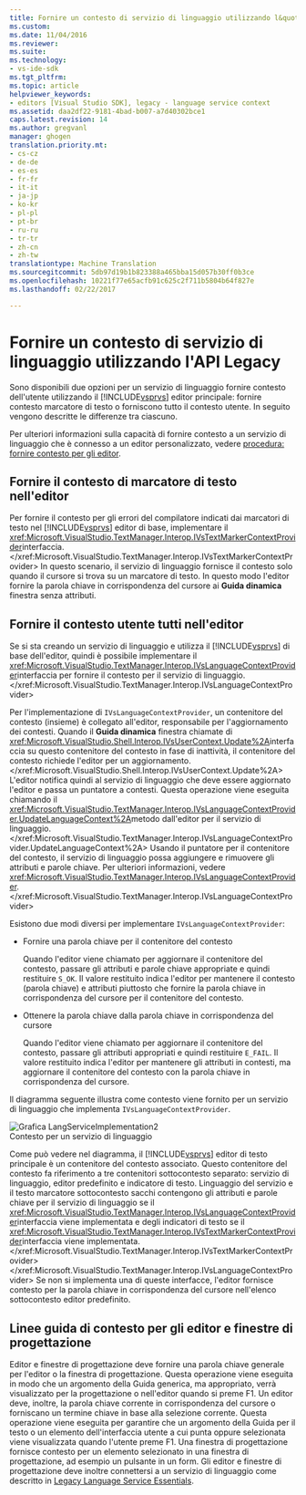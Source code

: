 ```yaml
---
title: Fornire un contesto di servizio di linguaggio utilizzando l&quot;API Legacy | Documenti di Microsoft
ms.custom: 
ms.date: 11/04/2016
ms.reviewer: 
ms.suite: 
ms.technology:
- vs-ide-sdk
ms.tgt_pltfrm: 
ms.topic: article
helpviewer_keywords:
- editors [Visual Studio SDK], legacy - language service context
ms.assetid: daa2df22-9181-4bad-b007-a7d40302bce1
caps.latest.revision: 14
ms.author: gregvanl
manager: ghogen
translation.priority.mt:
- cs-cz
- de-de
- es-es
- fr-fr
- it-it
- ja-jp
- ko-kr
- pl-pl
- pt-br
- ru-ru
- tr-tr
- zh-cn
- zh-tw
translationtype: Machine Translation
ms.sourcegitcommit: 5db97d19b1b823388a465bba15d057b30ff0b3ce
ms.openlocfilehash: 10221f77e65acfb91c625c2f711b5804b64f827e
ms.lasthandoff: 02/22/2017

---
```

# <a name="providing-a-language-service-context-by-using-the-legacy-api"></a>Fornire un contesto di servizio di linguaggio utilizzando l'API Legacy
Sono disponibili due opzioni per un servizio di linguaggio fornire contesto dell'utente utilizzando il [!INCLUDE[vsprvs](../code-quality/includes/vsprvs_md.md)] editor principale: fornire contesto marcatore di testo o forniscono tutto il contesto utente. In seguito vengono descritte le differenze tra ciascuno.  
  
 Per ulteriori informazioni sulla capacità di fornire contesto a un servizio di linguaggio che è connesso a un editor personalizzato, vedere [procedura: fornire contesto per gli editor](../extensibility/how-to-provide-context-for-editors.md).  
  
## <a name="provide-text-marker-context-to-the-editor"></a>Fornire il contesto di marcatore di testo nell'editor  
 Per fornire il contesto per gli errori del compilatore indicati dai marcatori di testo nel [!INCLUDE[vsprvs](../code-quality/includes/vsprvs_md.md)] editor di base, implementare il <xref:Microsoft.VisualStudio.TextManager.Interop.IVsTextMarkerContextProvider>interfaccia.</xref:Microsoft.VisualStudio.TextManager.Interop.IVsTextMarkerContextProvider> In questo scenario, il servizio di linguaggio fornisce il contesto solo quando il cursore si trova su un marcatore di testo. In questo modo l'editor fornire la parola chiave in corrispondenza del cursore ai **Guida dinamica** finestra senza attributi.  
  
## <a name="provide-all-user-context-to-the-editor"></a>Fornire il contesto utente tutti nell'editor  
 Se si sta creando un servizio di linguaggio e utilizza il [!INCLUDE[vsprvs](../code-quality/includes/vsprvs_md.md)] di base dell'editor, quindi è possibile implementare il <xref:Microsoft.VisualStudio.TextManager.Interop.IVsLanguageContextProvider>interfaccia per fornire il contesto per il servizio di linguaggio.</xref:Microsoft.VisualStudio.TextManager.Interop.IVsLanguageContextProvider>  
  
 Per l'implementazione di `IVsLanguageContextProvider`, un contenitore del contesto (insieme) è collegato all'editor, responsabile per l'aggiornamento dei contesti. Quando il **Guida dinamica** finestra chiamate di <xref:Microsoft.VisualStudio.Shell.Interop.IVsUserContext.Update%2A>interfaccia su questo contenitore del contesto in fase di inattività, il contenitore del contesto richiede l'editor per un aggiornamento.</xref:Microsoft.VisualStudio.Shell.Interop.IVsUserContext.Update%2A> L'editor notifica quindi al servizio di linguaggio che deve essere aggiornato l'editor e passa un puntatore a contesti. Questa operazione viene eseguita chiamando il <xref:Microsoft.VisualStudio.TextManager.Interop.IVsLanguageContextProvider.UpdateLanguageContext%2A>metodo dall'editor per il servizio di linguaggio.</xref:Microsoft.VisualStudio.TextManager.Interop.IVsLanguageContextProvider.UpdateLanguageContext%2A> Usando il puntatore per il contenitore del contesto, il servizio di linguaggio possa aggiungere e rimuovere gli attributi e parole chiave. Per ulteriori informazioni, vedere <xref:Microsoft.VisualStudio.TextManager.Interop.IVsLanguageContextProvider>.</xref:Microsoft.VisualStudio.TextManager.Interop.IVsLanguageContextProvider>  
  
 Esistono due modi diversi per implementare `IVsLanguageContextProvider`:  
  
-   Fornire una parola chiave per il contenitore del contesto  
  
     Quando l'editor viene chiamato per aggiornare il contenitore del contesto, passare gli attributi e parole chiave appropriate e quindi restituire `S_OK`. Il valore restituito indica l'editor per mantenere il contesto (parola chiave) e attributi piuttosto che fornire la parola chiave in corrispondenza del cursore per il contenitore del contesto.  
  
-   Ottenere la parola chiave dalla parola chiave in corrispondenza del cursore  
  
     Quando l'editor viene chiamato per aggiornare il contenitore del contesto, passare gli attributi appropriati e quindi restituire `E_FAIL`. Il valore restituito indica l'editor per mantenere gli attributi in contesti, ma aggiornare il contenitore del contesto con la parola chiave in corrispondenza del cursore.  
  
 Il diagramma seguente illustra come contesto viene fornito per un servizio di linguaggio che implementa `IVsLanguageContextProvider`.  
  
 ![Grafica LangServiceImplementation2](../extensibility/media/vslanguageservice2.gif "vsLanguageService2")  
Contesto per un servizio di linguaggio  
  
 Come può vedere nel diagramma, il [!INCLUDE[vsprvs](../code-quality/includes/vsprvs_md.md)] editor di testo principale è un contenitore del contesto associato. Questo contenitore del contesto fa riferimento a tre contenitori sottocontesto separato: servizio di linguaggio, editor predefinito e indicatore di testo. Linguaggio del servizio e il testo marcatore sottocontesto sacchi contengono gli attributi e parole chiave per il servizio di linguaggio se il <xref:Microsoft.VisualStudio.TextManager.Interop.IVsLanguageContextProvider>interfaccia viene implementata e degli indicatori di testo se il <xref:Microsoft.VisualStudio.TextManager.Interop.IVsTextMarkerContextProvider>interfaccia viene implementata.</xref:Microsoft.VisualStudio.TextManager.Interop.IVsTextMarkerContextProvider> </xref:Microsoft.VisualStudio.TextManager.Interop.IVsLanguageContextProvider> Se non si implementa una di queste interfacce, l'editor fornisce contesto per la parola chiave in corrispondenza del cursore nell'elenco sottocontesto editor predefinito.  
  
## <a name="context-guidelines-for-editors-and-designers"></a>Linee guida di contesto per gli editor e finestre di progettazione  
 Editor e finestre di progettazione deve fornire una parola chiave generale per l'editor o la finestra di progettazione. Questa operazione viene eseguita in modo che un argomento della Guida generica, ma appropriato, verrà visualizzato per la progettazione o nell'editor quando si preme F1. Un editor deve, inoltre, la parola chiave corrente in corrispondenza del cursore o forniscano un termine chiave in base alla selezione corrente. Questa operazione viene eseguita per garantire che un argomento della Guida per il testo o un elemento dell'interfaccia utente a cui punta oppure selezionata viene visualizzata quando l'utente preme F1. Una finestra di progettazione fornisce contesto per un elemento selezionato in una finestra di progettazione, ad esempio un pulsante in un form. Gli editor e finestre di progettazione deve inoltre connettersi a un servizio di linguaggio come descritto in [Legacy Language Service Essentials](../extensibility/internals/legacy-language-service-essentials.md).
